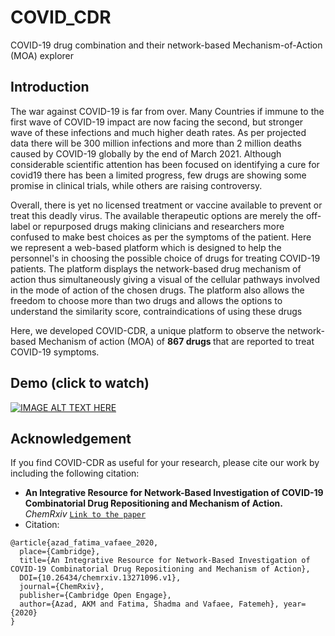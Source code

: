 # COVID_CDR
COVID-19 drug combination and their network-based Mechanism-of-Action (MOA) explorer

## Introduction
<p>The war against COVID-19 is far from over. Many Countries if immune to the first wave of COVID-19 impact are now facing the second, but stronger wave of these infections and much higher death rates. As per projected data there will be 300 million infections and more than 2 million deaths caused by COVID-19 globally by the end of March 2021. Although considerable scientific attention has been focused on identifying a cure for covid19 there has been a limited progress, few drugs are showing some promise in clinical trials, while others are raising controversy. </p>

<p>Overall, there is yet no licensed treatment or vaccine available to prevent or treat this deadly virus. The available therapeutic options are merely the off-label or repurposed drugs making clinicians and researchers more confused to make best choices as per the symptoms of the patient. Here we represent a web-based platform which is designed to help the personnel's in choosing the possible choice of drugs for treating COVID-19 patients. The platform displays the network-based drug mechanism of action thus simultaneously giving a visual of the cellular pathways involved in the mode of action of the chosen drugs. The platform also allows the freedom to choose more than two drugs and allows the options to understand the similarity score, contraindications of using these drugs</p>

<p>Here, we developed COVID-CDR, a unique platform to observe the network-based Mechanism of action (MOA) of <b>867 drugs </b> that are reported to treat COVID-19 symptoms.</p>

## 

## Demo (click to watch)
[![IMAGE ALT TEXT HERE](https://img.youtube.com/vi/UsWSHu-wNCM/0.jpg)](https://youtu.be/tAd03VqbnXE)

## Acknowledgement
If you find COVID-CDR as useful for your research, please cite our work by including the following citation:
- <b>An Integrative Resource for Network-Based Investigation of COVID-19 Combinatorial Drug Repositioning and Mechanism of Action.</b> <i>ChemRxiv</i> [```Link to the paper```](https://chemrxiv.org/engage/chemrxiv/article-details/60c7523ff96a00638428817e)
- Citation:
```
@article{azad_fatima_vafaee_2020, 
  place={Cambridge}, 
  title={An Integrative Resource for Network-Based Investigation of COVID-19 Combinatorial Drug Repositioning and Mechanism of Action}, 
  DOI={10.26434/chemrxiv.13271096.v1}, 
  journal={ChemRxiv}, 
  publisher={Cambridge Open Engage}, 
  author={Azad, AKM and Fatima, Shadma and Vafaee, Fatemeh}, year={2020}
}
```
